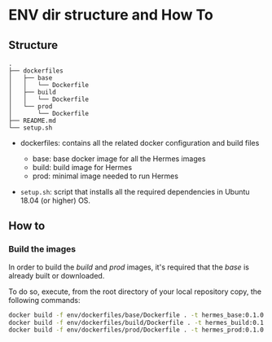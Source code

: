 # ENV dir structure and How To

## Structure
```
.
├── dockerfiles
│   ├── base
│   │   └── Dockerfile
│   ├── build
│   │   └── Dockerfile
│   └── prod
│       └── Dockerfile
├── README.md
└── setup.sh
```

* dockerfiles: contains all the related docker configuration and build files
    * base: base docker image for all the Hermes images
    * build: build image for Hermes
    * prod: minimal image needed to run Hermes

* `setup.sh`: script that installs all the required dependencies in Ubuntu
18.04 (or higher) OS.

## How to

### Build the images

In order to build the *build* and *prod* images, it's required that the *base*
is already built or downloaded.

To do so, execute, from the root directory of your local repository copy, the
following commands:

```bash
docker build -f env/dockerfiles/base/Dockerfile . -t hermes_base:0.1.0
docker build -f env/dockerfiles/build/Dockerfile . -t hermes_build:0.1.0
docker build -f env/dockerfiles/prod/Dockerfile . -t hermes_prod:0.1.0
```
